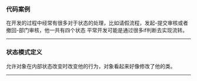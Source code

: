 ### 代码案例
在开发的过程中经常有很多对于状态的处理，比如请假流程，发起-提交审核或者撤回-部门审核，他一共有四个状态
平常开发可能是通过很多if判断去实现流转。
***
### 状态模式定义
允许对象在内部状态改变时改变他的行为，对象看起来好像修改了他的类。

***